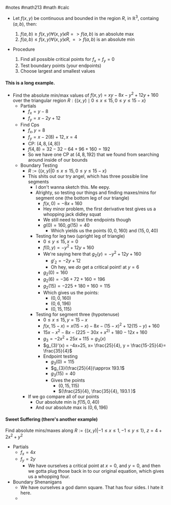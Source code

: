 #notes #math213 #math #calc

- Let $f(x,y)$ be continuous and bounded in the region $R$, in $\mathbb{R}^{3}$, containg $(a,b)$, then:
	1. $f(a,b)\geq f(x,y) \forall (x,y) \epsilon R=> f(a,b)$ is an absolute max
	2. $f(a,b) \leq f(x,y) \forall (x,y) \epsilon R,=>f(a,b)$ is an absolute min

- Procedure
	1. Find all possible critical points for $f_{x}=f_{y}=0$
	2. Test boundary points (your endpoints)
	3. Choose largest and smallest values

#### This is a long example.
- Find the absolute min/max values of $f(x,y)=xy-8x-y^{2}+12y+160$ over the triangular region $R: \{(x,y) \mid 0 \leq x \leq 15, 0 \leq y \leq 15-x \}$
	- Partials
		- $f_{x}=y-8$
		- $f_{y}= x-2y +12$
	- Find Cps
		- $f_{x}, y=8$
		- $f_{y}= x-2(8)+12, x=4$
		- CP: $(4,8,(4,8))$
		- $f(4,8)=32-32-64 +96 +160=192$
		- So we have one CP at $(4,8,192)$ that we found from searching around inside of our bounds
	- Boundary Testing
		- $R:= \{(x,y) | 0 \leq x \leq 15, 0 \leq y \leq 15-x\}$
		- This shits out our try angel, which has three possible line segments
			- I don't wanna sketch this. Me eepy.
			- Alrighty, so testing our things and finding maxes/mins for segment one (the bottom leg of our triangle)
				- $f(x,0) = -8x +160$
				- Hey minor problem, the first derivative test gives us a whopping jack didley squat
				- We still need to test the endpoints though
				- $g(0)=160, g(15)= 40$
					- Which yields us the points $(0,0,160)$ and $(15,0,40)$
			- Testing for leg two (upright leg of triangle)
				- $0\leq y \leq 15, x=0$
				- $f(0,y)= -y^{2}+12y + 160$
				- We're saying here that $g_{2}(y)=-y^{2}+12y+160$
					- $g'_{2}=-2y+12$
					- Oh hey, we *do* get a critical point! at $y=6$ 
				- $g_{2}(0)=160$
				- $g_{2}(6)=-36+72+160=196$
				- $g_{2}(15)=-225 + 180 +160=115$
				- Which gives us the points:
					- $(0,0,160)$
					- $(0,6,196)$
					- $(0,15,115)$
			- Testing for segment three (hypotenuse)
				- $0 \leq x \leq 15, y = 15-x$
				- $f(x,15-x)= x(15-x)-8x - (15-x)^{2}+12(15-y)+160$
				- $15x -x^{2}-8x - (225-30x+x^{2)}+180 -12x + 160$
				- $g_{3}= -2x^{2}+25x + 115=g_{3}(x)$
				- $g_{3}'(x) = -4x+25, x= \frac{25}{4}, y = \frac{15-25}{4}= \frac{35}{4}$
				- Endpoint testing
					- $g_{3}(0)=115$
					- $g_{3}(\frac{25}{4})\approx 193.1$
					- $g_{3}(15) = 40$
					- Gives the points
						- $(0,15,115)$
						- $(\frac{25}{4}, \frac{35}{4}, 193.1 )$
		- If we go compare all of our points
			- Our absolute min is $f(15,0,40)$ 
			- And our absolute max is $(0,6,196)$
#### Sweet Suffering (there's another example)
Find absolute mins/maxes along $R := \{(x,y) | -1 \leq x \leq 1, -1 \leq y \leq 1\}$, $z=4 +2x^{2}+y^{2}$
- Partials
	- $f_{x}= 4x$
	- $f_{y}=2y$
		- We have ourselves a critical point at $x=0$, and $y=0$, and then we gotta plug those back in to our original equation, which gives us a whopping four.
- Boundary Shenanigans
	- We have ourselves a god damn square. That has four sides. I hate it here.
	- 
